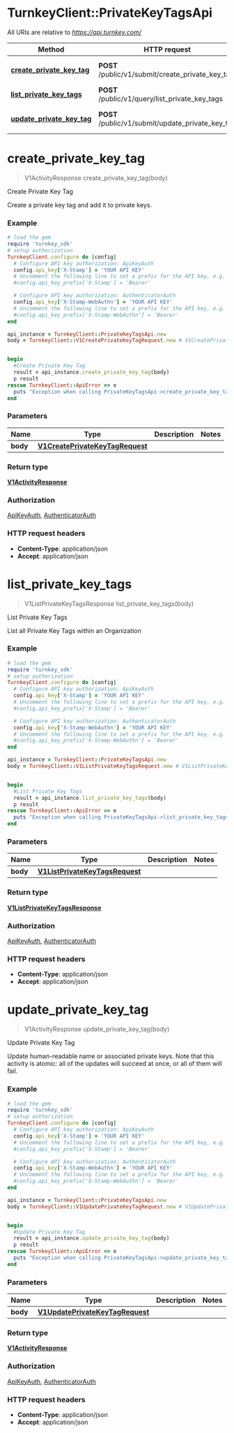 # TurnkeyClient::PrivateKeyTagsApi

All URIs are relative to *https://api.turnkey.com/*

Method | HTTP request | Description
------------- | ------------- | -------------
[**create_private_key_tag**](PrivateKeyTagsApi.md#create_private_key_tag) | **POST** /public/v1/submit/create_private_key_tag | Create Private Key Tag
[**list_private_key_tags**](PrivateKeyTagsApi.md#list_private_key_tags) | **POST** /public/v1/query/list_private_key_tags | List Private Key Tags
[**update_private_key_tag**](PrivateKeyTagsApi.md#update_private_key_tag) | **POST** /public/v1/submit/update_private_key_tag | Update Private Key Tag

# **create_private_key_tag**
> V1ActivityResponse create_private_key_tag(body)

Create Private Key Tag

Create a private key tag and add it to private keys.

### Example
```ruby
# load the gem
require 'turnkey_sdk'
# setup authorization
TurnkeyClient.configure do |config|
  # Configure API key authorization: ApiKeyAuth
  config.api_key['X-Stamp'] = 'YOUR API KEY'
  # Uncomment the following line to set a prefix for the API key, e.g. 'Bearer' (defaults to nil)
  #config.api_key_prefix['X-Stamp'] = 'Bearer'

  # Configure API key authorization: AuthenticatorAuth
  config.api_key['X-Stamp-WebAuthn'] = 'YOUR API KEY'
  # Uncomment the following line to set a prefix for the API key, e.g. 'Bearer' (defaults to nil)
  #config.api_key_prefix['X-Stamp-WebAuthn'] = 'Bearer'
end

api_instance = TurnkeyClient::PrivateKeyTagsApi.new
body = TurnkeyClient::V1CreatePrivateKeyTagRequest.new # V1CreatePrivateKeyTagRequest | 


begin
  #Create Private Key Tag
  result = api_instance.create_private_key_tag(body)
  p result
rescue TurnkeyClient::ApiError => e
  puts "Exception when calling PrivateKeyTagsApi->create_private_key_tag: #{e}"
end
```

### Parameters

Name | Type | Description  | Notes
------------- | ------------- | ------------- | -------------
 **body** | [**V1CreatePrivateKeyTagRequest**](V1CreatePrivateKeyTagRequest.md)|  | 

### Return type

[**V1ActivityResponse**](V1ActivityResponse.md)

### Authorization

[ApiKeyAuth](../README.md#ApiKeyAuth), [AuthenticatorAuth](../README.md#AuthenticatorAuth)

### HTTP request headers

 - **Content-Type**: application/json
 - **Accept**: application/json



# **list_private_key_tags**
> V1ListPrivateKeyTagsResponse list_private_key_tags(body)

List Private Key Tags

List all Private Key Tags within an Organization

### Example
```ruby
# load the gem
require 'turnkey_sdk'
# setup authorization
TurnkeyClient.configure do |config|
  # Configure API key authorization: ApiKeyAuth
  config.api_key['X-Stamp'] = 'YOUR API KEY'
  # Uncomment the following line to set a prefix for the API key, e.g. 'Bearer' (defaults to nil)
  #config.api_key_prefix['X-Stamp'] = 'Bearer'

  # Configure API key authorization: AuthenticatorAuth
  config.api_key['X-Stamp-WebAuthn'] = 'YOUR API KEY'
  # Uncomment the following line to set a prefix for the API key, e.g. 'Bearer' (defaults to nil)
  #config.api_key_prefix['X-Stamp-WebAuthn'] = 'Bearer'
end

api_instance = TurnkeyClient::PrivateKeyTagsApi.new
body = TurnkeyClient::V1ListPrivateKeyTagsRequest.new # V1ListPrivateKeyTagsRequest | 


begin
  #List Private Key Tags
  result = api_instance.list_private_key_tags(body)
  p result
rescue TurnkeyClient::ApiError => e
  puts "Exception when calling PrivateKeyTagsApi->list_private_key_tags: #{e}"
end
```

### Parameters

Name | Type | Description  | Notes
------------- | ------------- | ------------- | -------------
 **body** | [**V1ListPrivateKeyTagsRequest**](V1ListPrivateKeyTagsRequest.md)|  | 

### Return type

[**V1ListPrivateKeyTagsResponse**](V1ListPrivateKeyTagsResponse.md)

### Authorization

[ApiKeyAuth](../README.md#ApiKeyAuth), [AuthenticatorAuth](../README.md#AuthenticatorAuth)

### HTTP request headers

 - **Content-Type**: application/json
 - **Accept**: application/json



# **update_private_key_tag**
> V1ActivityResponse update_private_key_tag(body)

Update Private Key Tag

Update human-readable name or associated private keys. Note that this activity is atomic: all of the updates will succeed at once, or all of them will fail.

### Example
```ruby
# load the gem
require 'turnkey_sdk'
# setup authorization
TurnkeyClient.configure do |config|
  # Configure API key authorization: ApiKeyAuth
  config.api_key['X-Stamp'] = 'YOUR API KEY'
  # Uncomment the following line to set a prefix for the API key, e.g. 'Bearer' (defaults to nil)
  #config.api_key_prefix['X-Stamp'] = 'Bearer'

  # Configure API key authorization: AuthenticatorAuth
  config.api_key['X-Stamp-WebAuthn'] = 'YOUR API KEY'
  # Uncomment the following line to set a prefix for the API key, e.g. 'Bearer' (defaults to nil)
  #config.api_key_prefix['X-Stamp-WebAuthn'] = 'Bearer'
end

api_instance = TurnkeyClient::PrivateKeyTagsApi.new
body = TurnkeyClient::V1UpdatePrivateKeyTagRequest.new # V1UpdatePrivateKeyTagRequest | 


begin
  #Update Private Key Tag
  result = api_instance.update_private_key_tag(body)
  p result
rescue TurnkeyClient::ApiError => e
  puts "Exception when calling PrivateKeyTagsApi->update_private_key_tag: #{e}"
end
```

### Parameters

Name | Type | Description  | Notes
------------- | ------------- | ------------- | -------------
 **body** | [**V1UpdatePrivateKeyTagRequest**](V1UpdatePrivateKeyTagRequest.md)|  | 

### Return type

[**V1ActivityResponse**](V1ActivityResponse.md)

### Authorization

[ApiKeyAuth](../README.md#ApiKeyAuth), [AuthenticatorAuth](../README.md#AuthenticatorAuth)

### HTTP request headers

 - **Content-Type**: application/json
 - **Accept**: application/json



